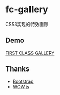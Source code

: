 # fc-gallery
CSS3实现的特效画廊
## Demo
[FIRST CLASS GALLERY](https://sebastianlan.github.io/fc-gallery)
## Thanks
- [Bootstrap](https://github.com/twbs/bootstrap)
- [WOW.js](https://github.com/matthieua/WOW)